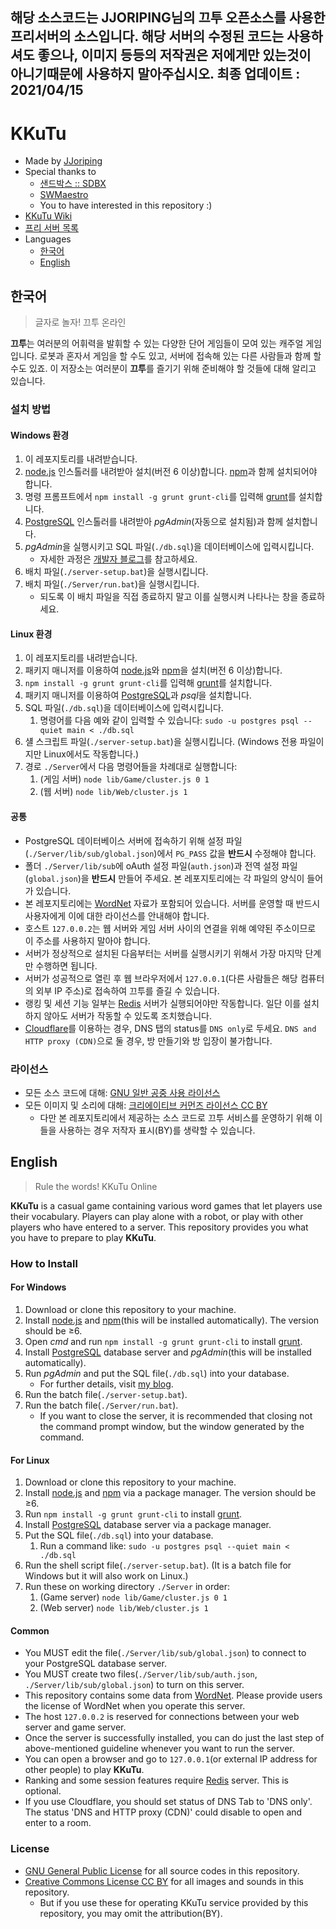 해당 소스코드는 JJORIPING님의 끄투 오픈소스를 사용한 프리서버의 소스입니다.
해당 서버의 수정된 코드는 사용하셔도 좋으나, 이미지 등등의 저작권은 저에게만 있는것이 아니기때문에 사용하지 말아주십시오.
최종 업데이트 : 2021/04/15
--

# KKuTu
- Made by [JJoriping](http://blog.jjo.kr/)
- Special thanks to
	* [샌드박스 :: SDBX](http://cafe.naver.com/sdbx)
	* [SWMaestro](http://www.swmaestro.kr)
	* You to have interested in this repository :)
- [KKuTu Wiki](https://github.com/JJoriping/KKuTu/wiki)
- [프리 서버 목록](http://jjo.kr/kkutu)
- Languages
	* [한국어](#한국어)
	* [English](#english)

## 한국어
> 글자로 놀자! 끄투 온라인

**끄투**는 여러분의 어휘력을 발휘할 수 있는 다양한 단어 게임들이 모여 있는 캐주얼 게임입니다.
로봇과 혼자서 게임을 할 수도 있고, 서버에 접속해 있는 다른 사람들과 함께 할 수도 있죠.
이 저장소는 여러분이 **끄투**를 즐기기 위해 준비해야 할 것들에 대해 알리고 있습니다.

### 설치 방법
#### Windows 환경
1. 이 레포지토리를 내려받습니다.
1. [node.js](https://nodejs.org/ko/) 인스톨러를 내려받아 설치(버전 6 이상)합니다. [npm](https://www.npmjs.com/)과 함께 설치되어야 합니다.
1. 명령 프롬프트에서 `npm install -g grunt grunt-cli`를 입력해 [grunt](https://gruntjs.com/)를 설치합니다.
1. [PostgreSQL](https://www.postgresql.org/) 인스톨러를 내려받아 *pgAdmin*(자동으로 설치됨)과 함께 설치합니다.
1. *pgAdmin*을 실행시키고 SQL 파일(`./db.sql`)을 데이터베이스에 입력시킵니다.
	* 자세한 과정은 [개발자 블로그][dev-blog]를 참고하세요.
1. 배치 파일(`./server-setup.bat`)을 실행시킵니다.
1. 배치 파일(`./Server/run.bat`)을 실행시킵니다.
	* 되도록 이 배치 파일을 직접 종료하지 말고 이를 실행시켜 나타나는 창을 종료하세요.

#### Linux 환경
1. 이 레포지토리를 내려받습니다.
1. 패키지 매니저를 이용하여 [node.js](https://nodejs.org/)와 [npm](https://www.npmjs.com/)을 설치(버전 6 이상)합니다.
1. `npm install -g grunt grunt-cli`를 입력해 [grunt](https://gruntjs.com/)를 설치합니다.
1. 패키지 매니저를 이용하여 [PostgreSQL](https://www.postgresql.org/)과 *psql*을 설치합니다.
1. SQL 파일(`./db.sql`)을 데이터베이스에 입력시킵니다.
	1. 명령어를 다음 예와 같이 입력할 수 있습니다: `sudo -u postgres psql --quiet main < ./db.sql`
1. 섈 스크립트 파일(`./server-setup.bat`)을 실행시킵니다. (Windows 전용 파일이지만 Linux에서도 작동합니다.)
1. 경로 `./Server`에서 다음 명령어들을 차례대로 실행합니다:
	1. (게임 서버) `node lib/Game/cluster.js 0 1`
	1. (웹 서버) `node lib/Web/cluster.js 1`

#### 공통
- PostgreSQL 데이터베이스 서버에 접속하기 위해 설정 파일(`./Server/lib/sub/global.json`)에서 `PG_PASS` 값을 **반드시** 수정해야 합니다.
- 폴더 `./Server/lib/sub`에 oAuth 설정 파일(`auth.json`)과 전역 설정 파일(`global.json`)을 **반드시** 만들어 주세요. 본 레포지토리에는 각 파일의 양식이 들어가 있습니다.
- 본 레포지토리에는 [WordNet](https://wordnet.princeton.edu/) 자료가 포함되어 있습니다. 서버를 운영할 때 반드시 사용자에게 이에 대한 라이선스를 안내해야 합니다.
- 호스트 `127.0.0.2`는 웹 서버와 게임 서버 사이의 연결을 위해 예약된 주소이므로 이 주소를 사용하지 말아야 합니다.
- 서버가 정상적으로 설치된 다음부터는 서버를 실행시키기 위해서 가장 마지막 단계만 수행하면 됩니다.
- 서버가 성공적으로 열린 후 웹 브라우저에서 `127.0.0.1`(다른 사람들은 해당 컴퓨터의 외부 IP 주소)로 접속하여 끄투를 즐길 수 있습니다.
- 랭킹 및 세션 기능 일부는 [Redis](https://redis.io/) 서버가 실행되어야만 작동합니다. 일단 이를 설치하지 않아도 서버가 작동할 수 있도록 조치했습니다.
- [Cloudflare](https://www.cloudflare.com/)를 이용하는 경우, DNS 탭의 status를 `DNS only`로 두세요. `DNS and HTTP proxy (CDN)`으로 둘 경우, 방 만들기와 방 입장이 불가합니다.

### 라이선스
- 모든 소스 코드에 대해: [GNU 일반 공중 사용 라이선스](https://github.com/JJoriping/KKuTu/blob/master/LICENSE)
- 모든 이미지 및 소리에 대해: [크리에이티브 커먼즈 라이선스 CC BY](https://creativecommons.org/licenses/by/4.0/)
	- 다만 본 레포지토리에서 제공하는 소스 코드로 끄투 서비스를 운영하기 위해 이들을 사용하는 경우 저작자 표시(BY)를 생략할 수 있습니다.

## English
> Rule the words! KKuTu Online

**KKuTu** is a casual game containing various word games that let players use their vocabulary.
Players can play alone with a robot, or play with other players who have entered to a server.
This repository provides you what you have to prepare to play **KKuTu**.

### How to Install
#### For Windows
1. Download or clone this repository to your machine.
1. Install [node.js](https://nodejs.org/en/) and [npm](https://www.npmjs.com/)(this will be installed automatically). The version should be ≥6.
1. Open *cmd* and run `npm install -g grunt grunt-cli` to install [grunt](https://gruntjs.com/).
1. Install [PostgreSQL](https://www.postgresql.org/) database server and *pgAdmin*(this will be installed automatically).
1. Run *pgAdmin* and put the SQL file(`./db.sql`) into your database.
	* For further details, visit [my blog][dev-blog].
1. Run the batch file(`./server-setup.bat`).
1. Run the batch file(`./Server/run.bat`).
	* If you want to close the server, it is recommended that closing not the command prompt window, but the window generated by the command.

#### For Linux
1. Download or clone this repository to your machine.
1. Install [node.js](https://nodejs.org/en/) and [npm](https://www.npmjs.com/) via a package manager. The version should be ≥6.
1. Run `npm install -g grunt grunt-cli` to install [grunt](https://gruntjs.com).
1. Install [PostgreSQL](https://www.postgresql.org/) database server via a package manager.
1. Put the SQL file(`./db.sql`) into your database.
	1. Run a command like: `sudo -u postgres psql --quiet main < ./db.sql`
1. Run the shell script file(`./server-setup.bat`). (It is a batch file for Windows but it will also work on Linux.)
1. Run these on working directory `./Server` in order:
	1. (Game server) `node lib/Game/cluster.js 0 1`
	1. (Web server) `node lib/Web/cluster.js 1`

#### Common
- You MUST edit the file(`./Server/lib/sub/global.json`) to connect to your PostgreSQL database server.
- You MUST create two files(`./Server/lib/sub/auth.json`, `./Server/lib/sub/global.json`) to turn on this server.
- This repository contains some data from [WordNet](https://wordnet.princeton.edu/). Please provide users the license of WordNet when you operate this server.
- The host `127.0.0.2` is reserved for connections between your web server and game server.
- Once the server is successfully installed, you can do just the last step of above-mentioned guideline whenever you want to run the server.
- You can open a browser and go to `127.0.0.1`(or external IP address for other people) to play **KKuTu**.
- Ranking and some session features require [Redis](https://redis.io/) server. This is optional.
- If you use Cloudflare, you should set status of DNS Tab to 'DNS only'. The status 'DNS and HTTP proxy (CDN)' could disable to open and enter to a room.

### License
- [GNU General Public License](https://github.com/JJoriping/KKuTu/blob/master/LICENSE) for all source codes in this repository.
- [Creative Commons License CC BY](https://creativecommons.org/licenses/by/4.0/) for all images and sounds in this repository.
	- But if you use these for operating KKuTu service provided by this repository, you may omit the attribution(BY).

[dev-blog]: http://blog.jjo.kr/220935346136
